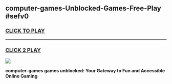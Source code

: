 
## computer-games-Unblocked-Games-Free-Play #sefv0
<h3>
<a href="https://us.freeplayer.one?title=computer-games&ref=9M">CLICK TO PLAY</a></h3>
<hr>

<h3>
<a href="https://us.freeplayer.one?title=computer-games&ref=9M">CLICK 2 PLAY</a>
  
</h3>

<a href="https://us.freeplayer.one?title=computer-games&ref=9M"><img src="https://clearcache.store/games.png"></a>


**computer-games games unblocked: Your Gateway to Fun and Accessible Online Gaming**

